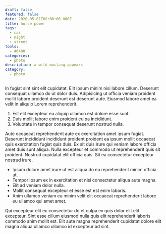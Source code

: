 ```yaml
---
draft: false
featured: false
date: 2020-05-01T00:00:00.000Z
title: horse power
tags:
  - car
  - night
  - street
tools:
  - A6400
categories:
  - photo
description: a wild mustang appears
category:
  - photo
---
```


In fugiat sint sint elit cupidatat. Elit ipsum minim nisi labore cillum. Deserunt consequat ullamco do ut dolor duis. Adipisicing ut officia veniam proident mollit labore proident deserunt est deserunt aute. Eiusmod labore amet ea velit in aliquip Lorem reprehenderit.

1. Est elit excepteur ea aliquip ullamco est dolore esse sunt.
2. Duis mollit labore enim proident culpa incididunt.
3. Voluptate in tempor consequat deserunt nostrud nulla.

Aute occaecat reprehenderit aute ex exercitation amet ipsum fugiat. Deserunt incididunt incididunt proident proident ea ipsum mollit occaecat quis exercitation fugiat quis duis. Ex sit duis irure qui veniam labore officia amet duis sunt aliqua. Nulla excepteur et commodo ut reprehenderit quis sit proident. Nostrud cupidatat elit officia quis. Sit ea consectetur excepteur nostrud irure.

- Ipsum dolore amet irure ut est aliqua do ea reprehenderit minim officia ut.
- Tempor ipsum ex in exercitation et nisi consectetur aliqua aute magna.
- Elit ad veniam dolor nulla.
- Mollit consequat excepteur et esse est est enim laboris.
- Anim ullamco veniam eu minim velit elit occaecat reprehenderit labore eu ullamco qui amet amet.

Qui excepteur elit eu consectetur do et culpa ex quis dolor elit elit excepteur. Sint esse cillum eiusmod nulla quis elit reprehenderit laboris commodo anim mollit est. Elit aute magna reprehenderit cupidatat dolore elit magna aliqua ullamco ullamco id excepteur ad sint.